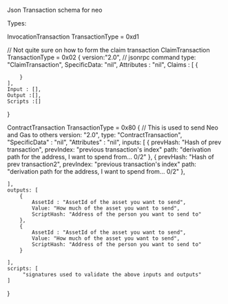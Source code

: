 Json Transaction schema for neo


Types:

InvocationTransaction TransactionType = 0xd1

// Not quite sure on how to form the claim transaction
ClaimTransaction TransactionType = 0x02
{
    version:"2.0", // jsonrpc command
    type: "ClaimTransaction",
    SpecificData: "nil",
    Attributes : "nil",
    Claims : [
        {

        }
    ],
    Input : [],
    Output :[],
    Scripts :[]
}



ContractTransaction   TransactionType = 0x80
{
    // This is used to send Neo and Gas to others
    version: "2.0",
    type: "ContractTransaction",
    "SpecificData" : "nil",
    "Attributes" : "nil",
    inputs: [
        {
            prevHash: "Hash of prev transaction",
            prevIndex: "previous transaction's index"
            path: "derivation path for the address, I want to spend from... 0/2"
        },
        {
            prevHash: "Hash of prev transaction2",
            prevIndex: "previous transaction's index"
            path: "derivation path for the address, I want to spend from... 0/2"
        },

    ],
    outputs: [
        {
            AssetId : "AssetId of the asset you want to send",
            Value: "How much of the asset you want to send",
            ScriptHash: "Address of the person you want to send to"
        },
        {
            AssetId : "AssetId of the asset you want to send",
            Value: "How much of the asset you want to send",
            ScriptHash: "Address of the person you want to send to"
        }
        
    ],
    scripts: [
         "signatures used to validate the above inputs and outputs"
    ]


}